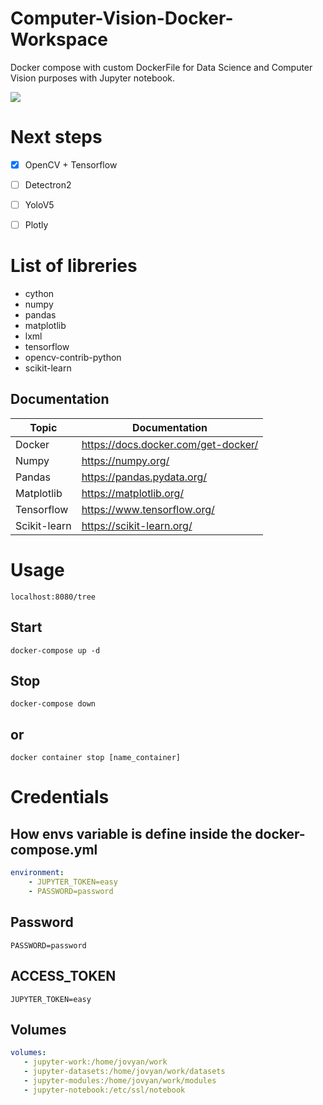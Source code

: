 # Computer-Vision-Docker-Workspace

Docker compose with custom DockerFile for Data Science and Computer Vision purposes with Jupyter notebook.

 ![](https://i.pinimg.com/originals/7f/dd/e7/7fdde7d65373c3bdc68ff29bd843e927.gif)
 
 # Next steps
- [x] OpenCV + Tensorflow
- [ ] Detectron2
- [ ] YoloV5
- [ ] Plotly 


# List of libreries

* cython
* numpy
* pandas
* matplotlib
* lxml
* tensorflow
* opencv-contrib-python
* scikit-learn

## Documentation

Topic | Documentation
------------ | -------------
Docker | https://docs.docker.com/get-docker/
Numpy | https://numpy.org/
Pandas | https://pandas.pydata.org/
Matplotlib | https://matplotlib.org/
Tensorflow| https://www.tensorflow.org/
Scikit-learn | https://scikit-learn.org/

# Usage

    localhost:8080/tree

## Start

    docker-compose up -d
## Stop

    docker-compose down
## or
    docker container stop [name_container]

# Credentials

## How envs variable is define inside the docker-compose.yml
```yml
environment:
    - JUPYTER_TOKEN=easy
    - PASSWORD=password
```
## Password

    PASSWORD=password

## ACCESS_TOKEN

    JUPYTER_TOKEN=easy

## Volumes

```yml
volumes:
   - jupyter-work:/home/jovyan/work
   - jupyter-datasets:/home/jovyan/work/datasets
   - jupyter-modules:/home/jovyan/work/modules
   - jupyter-notebook:/etc/ssl/notebook
```
